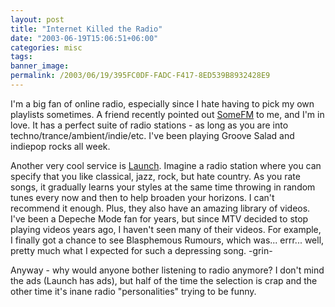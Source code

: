 ```yaml
---
layout: post
title: "Internet Killed the Radio"
date: "2003-06-19T15:06:51+06:00"
categories: misc 
tags: 
banner_image: 
permalink: /2003/06/19/395FC0DF-FADC-F417-8ED539B8932428E9
---
```


I'm a big fan of online radio, especially since I hate having to pick my own playlists sometimes. A friend recently pointed out <a href="http://www.somafm.com/">SomeFM</a> to me, and I'm in love. It has a perfect suite of radio stations - as long as you are into techno/trance/ambient/indie/etc. I've been playing Groove Salad and indiepop rocks all week.

Another very cool service is <a href="http://www.launch.com">Launch</a>. Imagine a radio station where you can specify that you like classical, jazz, rock, but hate country. As you rate songs, it gradually learns your styles at the same time throwing in random tunes every now and then to help broaden your horizons. I can't recommend it enough. Plus, they also have an amazing library of videos. I've been a Depeche Mode fan for years, but since MTV decided to stop playing videos years ago, I haven't seen many of their videos. For example, I finally got a chance to see Blasphemous Rumours, which was... errr... well, pretty much what I expected for such a depressing song. -grin-

Anyway - why would anyone bother listening to radio anymore? I don't mind the ads (Launch has ads), but half of the time the selection is crap and the other time it's inane radio "personalities" trying to be funny.